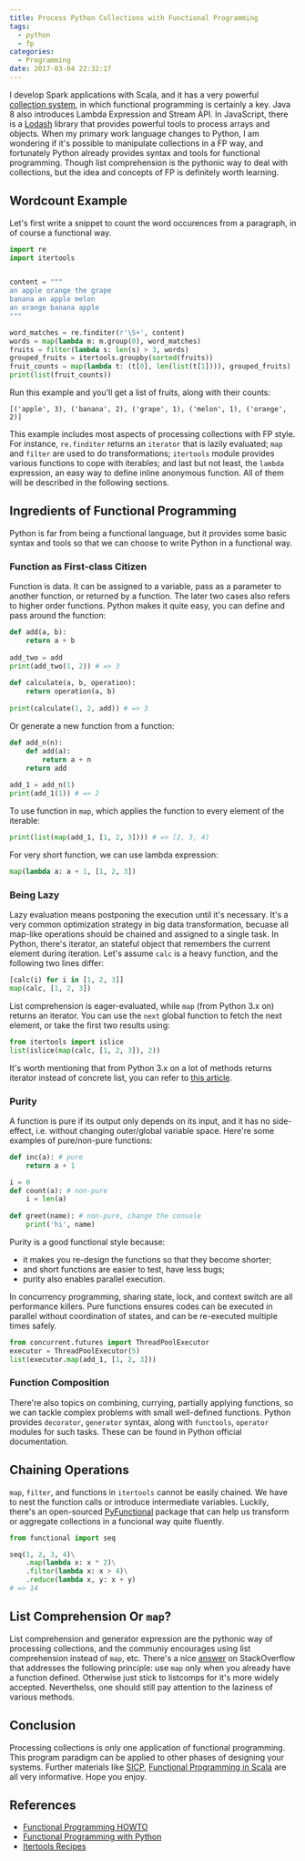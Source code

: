 ```yaml
---
title: Process Python Collections with Functional Programming
tags:
  - python
  - fp
categories:
  - Programming
date: 2017-03-04 22:32:17
---
```



I develop Spark applications with Scala, and it has a very powerful [collection system](http://docs.scala-lang.org/overviews/collections/introduction), in which functional programming is certainly a key. Java 8 also introduces Lambda Expression and Stream API. In JavaScript, there is a [Lodash](https://lodash.com/) library that provides powerful tools to process arrays and objects. When my primary work language changes to Python, I am wondering if it's possible to manipulate collections in a FP way, and fortunately Python already provides syntax and tools for functional programming. Though list comprehension is the pythonic way to deal with collections, but the idea and concepts of FP is definitely worth learning.

## Wordcount Example

Let's first write a snippet to count the word occurences from a paragraph, in of course a functional way.

```python
import re
import itertools


content = """
an apple orange the grape
banana an apple melon
an orange banana apple
"""

word_matches = re.finditer(r'\S+', content)
words = map(lambda m: m.group(0), word_matches)
fruits = filter(lambda s: len(s) > 3, words)
grouped_fruits = itertools.groupby(sorted(fruits))
fruit_counts = map(lambda t: (t[0], len(list(t[1]))), grouped_fruits)
print(list(fruit_counts))
```

Run this example and you'll get a list of fruits, along with their counts:

```text
[('apple', 3), ('banana', 2), ('grape', 1), ('melon', 1), ('orange', 2)]
```

This example includes most aspects of processing collections with FP style. For instance, `re.finditer` returns an `iterator` that is lazily evaluated; `map` and `filter` are used to do transformations; `itertools` module provides various functions to cope with iterables; and last but not least, the `lambda` expression, an easy way to define inline anonymous function. All of them will be described in the following sections.

<!-- more -->

## Ingredients of Functional Programming

Python is far from being a functional language, but it provides some basic syntax and tools so that we can choose to write Python in a functional way.

### Function as First-class Citizen

Function is data. It can be assigned to a variable, pass as a parameter to another function, or returned by a function. The later two cases also refers to higher order functions. Python makes it quite easy, you can define and pass around the function:

```python
def add(a, b):
    return a + b
    
add_two = add
print(add_two(1, 2)) # => 3
    
def calculate(a, b, operation):
    return operation(a, b)
        
print(calculate(1, 2, add)) # => 3
```

Or generate a new function from a function:

```python
def add_n(n):
    def add(a):
        return a + n
    return add
                
add_1 = add_n(1)
print(add_1(1)) # => 2
```

To use function in `map`, which applies the function to every element of the iterable:

```python
print(list(map(add_1, [1, 2, 3]))) # => [2, 3, 4]
```

For very short function, we can use lambda expression:

```python
map(lambda a: a + 1, [1, 2, 3])
```

### Being Lazy

Lazy evaluation means postponing the execution until it's necessary. It's a very common optimization strategy in big data transformation, becuase all map-like operations should be chained and assigned to a single task. In Python, there's iterator, an stateful object that remembers the current element during iteration. Let's assume `calc` is a heavy function, and the following two lines differ:

```python
[calc(i) for i in [1, 2, 3]]
map(calc, [1, 2, 3])
```

List comprehension is eager-evaluated, while `map` (from Python 3.x on) returns an iterator. You can use the `next` global function to fetch the next element, or take the first two results using:

```python
from itertools import islice
list(islice(map(calc, [1, 2, 3]), 2))
```

It's worth mentioning that from Python 3.x on a lot of methods returns iterator instead of concrete list, you can refer to [this article](http://shzhangji.com/blog/2017/01/08/python-2-to-3-quick-guide/#Less-Lists-More-Views).

### Purity

A function is pure if its output only depends on its input, and it has no side-effect, i.e. without changing outer/global variable space. Here're some examples of pure/non-pure functions:

```python
def inc(a): # pure
    return a + 1

i = 0
def count(a): # non-pure
    i = len(a)
    
def greet(name): # non-pure, change the console
    print('hi', name)
```

Purity is a good functional style because:

* it makes you re-design the functions so that they become shorter;
* and short functions are easier to test, have less bugs;
* purity also enables parallel execution.

In concurrency programming, sharing state, lock, and context switch are all performance killers. Pure functions ensures codes can be executed in parallel without coordination of states, and can be re-executed multiple times safely.

```python
from concurrent.futures import ThreadPoolExecutor
executor = ThreadPoolExecutor(5)
list(executor.map(add_1, [1, 2, 3]))
```

### Function Composition

There're also topics on combining, currying, partially applying functions, so we can tackle complex problems with small well-defined functions. Python provides `decorator`, `generator` syntax, along with `functools`, `operator` modules for such tasks. These can be found in Python official documentation.

## Chaining Operations

`map`, `filter`, and functions in `itertools` cannot be easily chained. We have to nest the function calls or introduce intermediate variables. Luckily, there's an open-sourced [PyFunctional](https://github.com/EntilZha/PyFunctional) package that can help us transform or aggregate collections in a funcional way quite fluently.

```python
from functional import seq

seq(1, 2, 3, 4)\
    .map(lambda x: x * 2)\
    .filter(lambda x: x > 4)\
    .reduce(lambda x, y: x + y)
# => 14
```

## List Comprehension Or `map`?

List comprehension and generator expression are the pythonic way of processing collections, and the communiy encourages using list comprehension instead of `map`, etc. There's a nice [answer](http://stackoverflow.com/a/6407222/1030720) on StackOverflow that addresses the following principle: use `map` only when you already have a function defined. Otherwise just stick to listcomps for it's more widely accepted. Neverthelss, one should still pay attention to the laziness of various methods.

## Conclusion

Processing collections is only one application of functional programming. This program paradigm can be applied to other phases of designing your systems. Further materials like [SICP](http://deptinfo.unice.fr/~roy/sicp.pdf), [Functional Programming in Scala](https://www.manning.com/books/functional-programming-in-scala) are all very informative. Hope you enjoy.

## References

* [Functional Programming HOWTO](https://docs.python.org/3/howto/functional.html)
* [Functional Programming with Python](http://kachayev.github.io/talks/uapycon2012/)
* [Itertools Recipes](https://docs.python.org/3/library/itertools.html#itertools-recipes)
